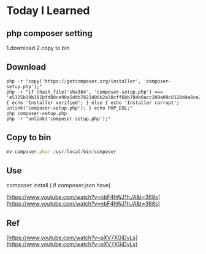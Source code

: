 # Today I Learned 

## php composer setting 

1.download
2.copy to bin 

## Download

```
php -r "copy('https://getcomposer.org/installer', 'composer-setup.php');"
php -r "if (hash_file('sha384', 'composer-setup.php') === 'e5325b19b381bfd88ce90a5ddb7823406b2a38cff6bb704b0acc289a09c8128d4a8ce2bbafcd1fcbdc38666422fe2806') { echo 'Installer verified'; } else { echo 'Installer corrupt'; unlink('composer-setup.php'); } echo PHP_EOL;"
php composer-setup.php
php -r "unlink('composer-setup.php');"
```
## Copy to bin

```jsx
mv composer.phar /usr/local/bin/composer 
```

## Use

composer install ( if composer.json have)

[https://www.youtube.com/watch?v=nbF4hWJ1hJA&t=368s](https://www.youtube.com/watch?v=nbF4hWJ1hJA&t=368s)

## Ref

[https://www.youtube.com/watch?v=pXV7XGiDvLs](https://www.youtube.com/watch?v=pXV7XGiDvLs)